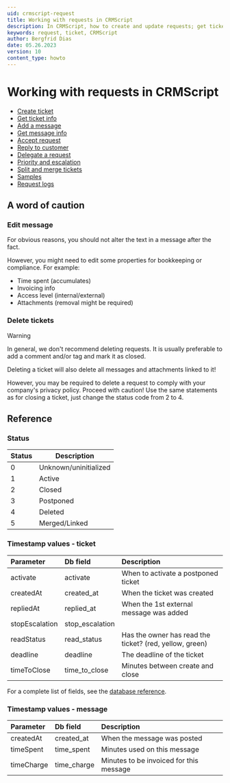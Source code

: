 ```yaml
---
uid: crmscript-request
title: Working with requests in CRMScript
description: In CRMScript, how to create and update requests; get ticket info; accept ticket; add message to ticket; reply; priority and escalation; delegate; postpone; split and merge; close; delete
keywords: request, ticket, CRMScript
author: Bergfrid Dias
date: 05.26.2023
version: 10
content_type: howto
---
```


# Working with requests in CRMScript

* [Create ticket][1]
* [Get ticket info][9]
* [Add a message][2]
* [Get message info][9]
* [Accept request][8]
* [Reply to customer][6]
* [Delegate a request][5]
* [Priority and escalation][11]
* [Split and merge tickets][10]
* [Samples][4]
* [Request logs][3]

## A word of caution

### Edit message

For obvious reasons, you should not alter the text in a message after the fact.

However, you might need to edit some properties for bookkeeping or compliance. For example:

* Time spent (accumulates)
* Invoicing info
* Access level (internal/external)
* Attachments (removal might be required)

### Delete tickets

> [!WARNING]
> In general, we don't recommend deleting requests. It is usually preferable to add a comment and/or tag and mark it as closed.

Deleting a ticket will also delete all messages and attachments linked to it!

However, you may be required to delete a request to comply with your company's privacy policy. Proceed with caution! Use the same statements as for closing a ticket, just change the status code from 2 to 4.

## Reference

### Status

| Status | Description |
|---|---|
| 0 | Unknown/uninitialized |
| 1 | Active |
| 2 | Closed |
| 3 | Postponed |
| 4 | Deleted |
| 5 | Merged/Linked |

### Timestamp values - ticket

| Parameter | Db field | Description |
|:--|:--|:--|
| activate       | activate | When to activate a postponed ticket |
| createdAt      | created_at | When the ticket was created |
| repliedAt      | replied_at | When the 1st external message was added |
| stopEscalation | stop_escalation | |
| readStatus     | read_status | Has the owner has read the ticket? (red, yellow, green) |
| deadline       | deadline | The deadline of the ticket |
| timeToClose    | time_to_close | Minutes between create and close |

For a complete list of fields, see the [database reference][16].

### Timestamp values - message

| Parameter | Db field | Description |
|:--|:--|:--|
| createdAt | created_at | When the message was posted |
| timeSpent | time_spent | Minutes used on this message |
| timeCharge | time_charge | Minutes to be invoiced for this message |

<!-- Referenced links -->
[1]: create.md
[2]: add-message.md
[3]: request-logs.md
[4]: samples.md
[5]: delegate.md
[6]: reply.md
[8]: accept.md
[9]: get-ticket-info.md
[10]: split-merge.md
[11]: escalate.md
[16]: ../../../../database/tables/ticket.md
